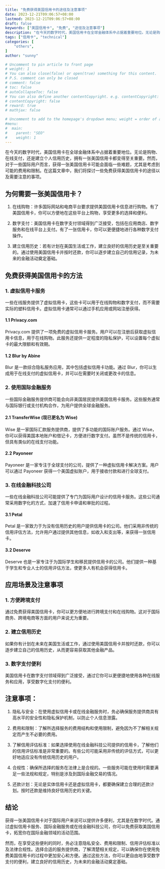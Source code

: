 ```yaml
---
title: "免费获得美国信用卡的途径及注意事项"
date: 2023-12-21T09:06:57+08:00
lastmod: 2023-12-21T09:06:57+08:00
draft: false
keywords: ["美国信用卡", "免费", "途径及注意事项"]
description: "在今天的数字时代，美国信用卡在全球金融体系中占据着重要地位。无论是购物、在线支付，还是建立个人信用历史，拥有一张美国信用卡都变得至关重要。然而，对于一些国际用户而言，获得一张美国信用卡可能会面临一些难题，尤其是考虑到可能的费用和限制。在这篇文章中，我们将探讨一些免费获得美国信用卡的途径以及需要注意的事项。"
tags: ["信用卡", "technical"]
categories: [
    "others",
]
author: "sunny"

# Uncomment to pin article to front page
# weight: 1
# You can also close(false) or open(true) something for this content.
# P.S. comment can only be closed
# comment: false
# toc: false
# autoCollapseToc: false
# You can also define another contentCopyright. e.g. contentCopyright: "This is another copyright."
# contentCopyright: false
# reward: true
# mathjax: false

# Uncomment to add to the homepage's dropdown menu; weight = order of article
#menu:
#  main:
#    parent: "SEO"
#    weight: 1
---
```


在今天的数字时代，美国信用卡在全球金融体系中占据着重要地位。无论是购物、在线支付，还是建立个人信用历史，拥有一张美国信用卡都变得至关重要。然而，对于一些国际用户而言，获得一张美国信用卡可能会面临一些难题，尤其是考虑到可能的费用和限制。在这篇文章中，我们将探讨一些免费获得美国信用卡的途径以及需要注意的事项。

## 为何需要一张美国信用卡？ ##

1. 在线购物：许多国际网站和电商平台要求提供美国信用卡信息进行购物。有了美国信用卡，你可以方便地在这些平台上购物，享受更多的选择和便利。


1. 数字支付：美国信用卡在数字支付领域得到广泛接受，包括在应用商店、数字服务和在线平台上支付。有了一张信用卡，你可以更便捷地进行各种数字支付操作。


1. 建立信用历史：若有计划在美国生活或工作，建立良好的信用历史是至关重要的。通过使用美国信用卡并按时还款，你可以逐步建立自己的信用记录，为未来的金融活动奠定基础。

## 免费获得美国信用卡的方法 ##
### 1. 虚拟信用卡服务 ###
一些在线服务提供了虚拟信用卡，这些卡可以用于在线购物和数字支付，而不需要实际的塑料信用卡。虚拟信用卡通常可以通过手机应用或网站注册获得。

#### 1.1 Privacy.com ####
Privacy.com 提供了一项免费的虚拟信用卡服务。用户可以在注册后获取虚拟信用卡信息，用于在线购物。此服务还提供一定程度的隐私保护，可以设置每个虚拟卡的最大限额和有效期。

#### 1.2 Blur by Abine ####
Blur 是一款综合隐私服务应用，其中包括虚拟信用卡功能。通过 Blur，你可以生成用于在线支付的虚拟信用卡，并可以在需要时关闭或更改卡的信息。

### 2. 使用国际金融服务 ###
一些国际金融服务提供商可能会向非美国居民提供美国信用卡服务。这些服务通常与国际银行或支付机构合作，为用户提供全球金融服务。

#### 2.1 TransferWise (现已更名为 Wise) ####
Wise 是一家国际汇款服务提供商，提供了多功能的国际账户服务。通过 Wise，你可以获得美国本地账户和借记卡，方便进行数字支付。虽然不是传统的信用卡，但具有类似的在线支付功能。

#### 2.2 Payoneer ####
Payoneer 是一家专注于全球支付的公司，提供了一种虚拟信用卡解决方案。用户可以通过 Payoneer 获得一个美国虚拟账户，用于接收付款和进行全球支付。

### 3. 在线金融科技公司 ###
一些在线金融科技公司可能提供了专门为国际用户设计的信用卡服务。这些公司通常采用数字化的方式，加速了信用卡申请和审批的过程。

#### 3.1 Petal ####
Petal 是一家致力于为没有信用历史的用户提供信用卡的公司。他们采用非传统的信用评估方法，允许用户通过提供其他信息，如收入和支出等，来获得一张信用卡。

#### 3.2 Deserve ####
Deserve 也是一家专注于为国际学生和移民提供信用卡的公司。他们提供一种基于学生和专业人士的信用评估方法，使更多人有机会获得信用卡。

## 应用场景及注意事项 ##
### 1. 方便跨境支付 ###
通过免费获得美国信用卡，你可以更方便地进行跨境支付和在线购物。这对于国际商务、跨境电商等方面的用户来说尤为重要。

### 2. 建立信用历史 ###
如果你有计划在未来在美国生活或工作，通过使用美国信用卡并按时还款，你可以逐步建立自己的信用历史，从而更容易获取其他金融产品。

### 3. 数字支付便利 ###
美国信用卡在数字支付领域得到广泛接受，通过它你可以更便捷地使用各种在线服务和应用，享受数字化支付的便利。

## 注意事项： ##


1. 隐私与安全：在使用虚拟信用卡或在线金融服务时，务必确保服务提供商具有高水平的安全性和隐私保护机制，以防止个人信息泄露。


1. 费用和限制：了解所选择服务的费用结构和使用限制，避免因为不了解相关规定而产生不必要的费用。


1. 了解信用评估标准：如果选择使用在线金融科技公司提供的信用卡，了解他们的信用评估标准是非常重要的。有些公司可能采用非传统的评估方式，可以更好地适应没有传统信用历史的用户。


1. 合规性：确保所选择的服务在法律上是合规的。一些服务可能在使用时需要满足一些法规和规定，特别是涉及到国际金融交易的情况。


1. 还款计划：无论是实体信用卡还是虚拟信用卡，都要确保建立合理的还款计划。按时还款是维持良好信用历史的关键。

## 结论 ##
获得一张美国信用卡对于国际用户来说可以提供许多便利，尤其是在数字时代。通过虚拟信用卡服务、国际金融服务或在线金融科技公司，你可以免费获取美国信用卡，拓宽你在国际金融领域的活动范围。

然而，在享受这些便利的同时，务必注意隐私安全、费用和限制、信用评估标准以及法律合规性。选择合适的服务提供商，了解清楚相关规定，可以确保你在使用免费美国信用卡的过程中更加安心和方便。通过这些方法，你可以更自由地享受数字支付的便利，建立良好的信用历史，为未来的金融活动奠定基础。